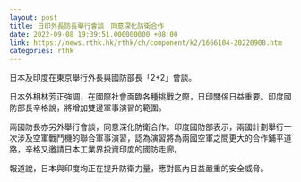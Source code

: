 ```yaml
---
layout: post
title: 日印外長防長舉行會談　同意深化防衛合作
date: 2022-09-08 19:39:51.000000000 +08:00
link: https://news.rthk.hk/rthk/ch/component/k2/1666104-20220908.htm
categories: rthk
---
```


日本及印度在東京舉行外長與國防部長「2+2」會談。

日本外相林芳正強調，在國際社會面臨各種挑戰之際，日印關係日益重要。印度國防部長辛格說，將增加雙邊軍事演習的範圍。

兩國防長亦另外舉行會談，同意深化防衛合作。印度國防部表示，兩國計劃舉行一次涉及空軍戰鬥機的聯合軍事演習，認為演習將為兩國空軍之間更大的合作鋪平道路，辛格又邀請日本工業界投資印度的國防走廊。

報道說，日本與印度均正在提升防衛力量，應對區內日益嚴重的安全威脅。
